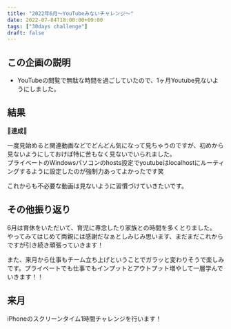 ```yaml
---
title: "2022年6月〜YouTubeみないチャレンジ〜"
date: 2022-07-04T18:00:00+09:00
tags: ["30days challenge"]
draft: false
---
```


## この企画の説明

- YouTubeの閲覧で無駄な時間を過ごしていたので、1ヶ月Youtube見ないようにしました。

## 結果

🎉**達成**🎉

一度見始めると関連動画などでどんどん気になって見ちゃうのですが、初めから見ないようにしておけば特に苦もなく見ないでいられました。  
プライベートのWindowsパソコンのhosts設定でyoutubeはlocalhostにルーティングするように設定したのが強制力あってよかったです笑

これからも不必要な動画は見ないように習慣づけていきたいです。

## その他振り返り

6月は育休をいただいて、育児に専念したり家族との時間を多くとりました。  
やってみてはじめて両親には感謝だなぁとしみじみ思います、まだまだこれからですが引き続き頑張っていきます！

また、来月から仕事もチーム立ち上げということでガラッと変わりそうで楽しみです。プライベートでも仕事でもインプットとアウトプット増やして一層学んでいきます！！

## 来月

iPhoneのスクリーンタイム1時間チャレンジを行います！
